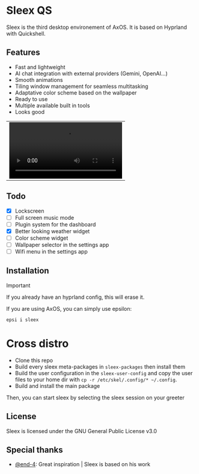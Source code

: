 # Sleex QS

Sleex is the third desktop environement of AxOS. It is based on Hyprland with Quickshell.

## Features
- Fast and lightweight
- AI chat integration with external providers (Gemini, OpenAI...)
- Smooth animations
- Tiling window management for seamless multitasking
- Adaptative color scheme based on the wallpaper
- Ready to use
- Multiple available built in tools
- Looks good

|      |
|------|
| ![preview](preview.mp4) |

## Todo
- [x] Lockscreen
- [ ] Full screen music mode
- [ ] Plugin system for the dashboard
- [x] Better looking weather widget
- [ ] Color scheme widget
- [ ] Wallpaper selector in the settings app
- [ ] Wifi menu in the settings app

## Installation

> [!IMPORTANT]
> If you already have an hyprland config, this will erase it.

If you are using AxOS, you can simply use epsilon:
```
epsi i sleex
```

# Cross distro

- Clone this repo
- Build every sleex meta-packages in `sleex-packages` then install them
- Build the user configuration in the `sleex-user-config` and copy the user files to your home dir with `cp -r /etc/skel/.config/* ~/.config`.
- Build and install the main package

Then, you can start sleex by selecting the sleex session on your greeter

## License
Sleex is licensed under the GNU General Public License v3.0

## Special thanks
- [@end-4](https://github.com/end-4/): Great inspiration | Sleex is based on his work
